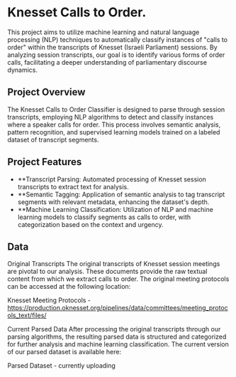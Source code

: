 # Knesset Calls to Order.
This project aims to utilize machine learning and natural language processing (NLP) techniques to automatically classify instances of "calls to order" within the transcripts of Knesset (Israeli Parliament) sessions. By analyzing session transcripts, our goal is to identify various forms of order calls, facilitating a deeper understanding of parliamentary discourse dynamics.

## Project Overview
The Knesset Calls to Order Classifier is designed to parse through session transcripts, employing NLP algorithms to detect and classify instances where a speaker calls for order. This process involves semantic analysis, pattern recognition, and supervised learning models trained on a labeled dataset of transcript segments.

## Project Features
- **Transcript Parsing: Automated processing of Knesset session transcripts to extract text for analysis.
- **Semantic Tagging: Application of semantic analysis to tag transcript segments with relevant metadata, enhancing the dataset's depth.
- **Machine Learning Classification: Utilization of NLP and machine learning models to classify segments as calls to order, with categorization based on the context and urgency.

## Data
Original Transcripts
The original transcripts of Knesset session meetings are pivotal to our analysis. These documents provide the raw textual content from which we extract calls to order. The original meeting protocols can be accessed at the following location:

Knesset Meeting Protocols - https://production.oknesset.org/pipelines/data/committees/meeting_protocols_text/files/

Current Parsed Data
After processing the original transcripts through our parsing algorithms, the resulting parsed data is structured and categorized for further analysis and machine learning classification. The current version of our parsed dataset is available here:

Parsed Dataset - currently uploading

